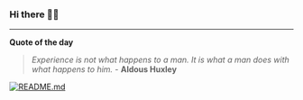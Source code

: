 ### Hi there 👋🏻


---

**Quote of the day**

> *Experience is not what happens to a man. It is what a man does with what happens to him.* - **Aldous Huxley** 

[![README.md](https://github.com/marcolovazzano/marcolovazzano/actions/workflows/readme.yml/badge.svg?branch=main)](https://github.com/marcolovazzano/marcolovazzano/actions/workflows/readme.yml)
